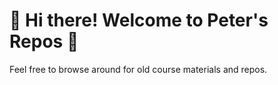 # :wave: Hi there! Welcome to Peter's Repos :wave:

Feel free to browse around for old course materials and repos.
